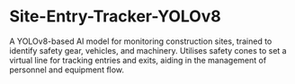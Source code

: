 # Site-Entry-Tracker-YOLOv8
A YOLOv8-based AI model for monitoring construction sites, trained to identify safety gear, vehicles, and machinery. Utilises safety cones to set a virtual line for tracking entries and exits, aiding in the management of personnel and equipment flow.
